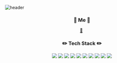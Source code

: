 ![header](https://capsule-render.vercel.app/api?type=soft&color=6abdca&height=300&section=header&text=Yoonkp%20Area'^'&fontSize=90)
<h3 align="center" dir="auto">
<g-emoji class="g-emoji" alias="tulip" fallback-src="https://github.githubassets.com/images/icons/emoji/unicode/1f337.png">🌷</g-emoji>
 Me <g-emoji class="g-emoji" alias="tulip" fallback-src="https://github.githubassets.com/images/icons/emoji/unicode/1f337.png">🌷</g-emoji>
</h3>
<p align="center" dir="auto">
  <a href="mailto:yoonkp0233@gmail.com">💌</a>&nbsp;
</p>
<h3 align="center" dir="auto">
<g-emoji class="g-emoji" alias="pencil2" fallback-src="https://github.githubassets.com/images/icons/emoji/unicode/270f.png">✏️</g-emoji>
 Tech Stack <g-emoji class="g-emoji" alias="pencil2" fallback-src="https://github.githubassets.com/images/icons/emoji/unicode/270f.png">✏️</g-emoji>
</h3>
<p align="center">
<img src="https://img.shields.io/badge/HTML5-E34F26?style=flat-square&logo=HTML5&logoColor=white"/>
<img src="https://img.shields.io/badge/CSS3-1572B6?style=flat-square&logo=CSS3&logoColor=white"/>
<img src="https://img.shields.io/badge/Sass-CC6699?style=flat-square&logo=Sass&logoColor=white"/>
<img src="https://img.shields.io/badge/MUI-007FFF?style=flat-square&logo=MUI&logoColor=white"/>
<img src="https://img.shields.io/badge/Javascript-F7DF1E?style=flat-square&logo=Javascript&logoColor=white"/>
<img src="[https://img.shields.io/badge/Typescript-3178C6?style=flat-square&logo=Typescript&logoClor=white" />
<img src="https://img.shields.io/badge/React-61DAFB?style=flat-square&logo=React&logoColor=white" />
<img src="https://img.shields.io/badge/Nextjs-000000?style=flat-square&logo=Nextjs&logoClor=white" />
<img src="https://img.shields.io/badge/Vue.js-35495E?style=for-the-badge&logo=vuedotjs&logoColor=4FC08D" />
<img src="https://img.shields.io/badge/Figma-F24E1E?style=flat-square&logo=Figma&logoColor=white" />
</p>

